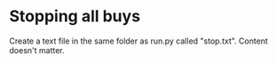 
 # Stopping all buys
 Create a text file in the same folder as run.py called "stop.txt". Content doesn't matter. 